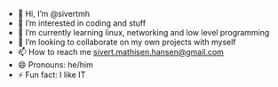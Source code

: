 - 👋 Hi, I’m @sivertmh 
- 👀 I’m interested in coding and stuff
- 🌱 I’m currently learning linux, networking and low level programming
- 💞️ I’m looking to collaborate on my own projects with myself
- 📫 How to reach me sivert.mathisen.hansen@gmail.com
- 😄 Pronouns: he/him
- ⚡ Fun fact: I like IT

<!---
sivertmh/sivertmh is a ✨ special ✨ repository because its `README.md` (this file) appears on your GitHub profile.
You can click the Preview link to take a look at your changes.
--->
